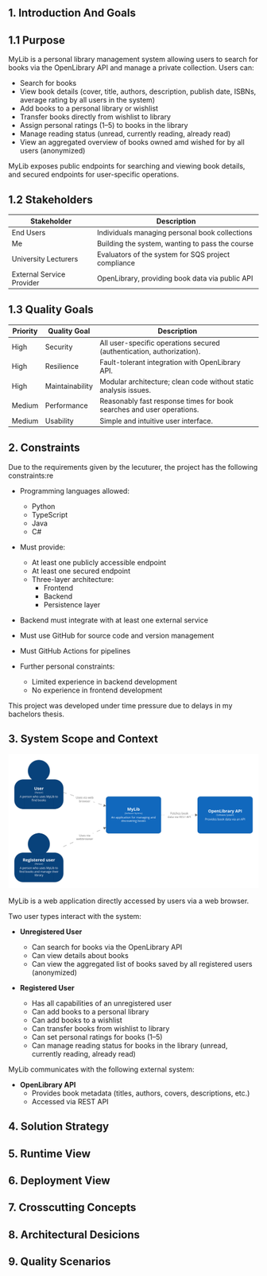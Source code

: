 ## 1. Introduction And Goals

## 1.1 Purpose

MyLib is a personal library management system allowing users to search for books via the OpenLibrary API and manage a private collection. Users can:

- Search for books
- View book details (cover, title, authors, description, publish date, ISBNs, average rating by all users in the system)
- Add books to a personal library or wishlist
- Transfer books directly from wishlist to library
- Assign personal ratings (1–5) to books in the library
- Manage reading status (unread, currently reading, already read)
- View an aggregated overview of books owned amd wished for by all users (anonymized)

MyLib exposes public endpoints for searching and viewing book details, and secured endpoints for user-specific operations.


## 1.2 Stakeholders

| Stakeholder             | Description                                               |
|--------------------------|-----------------------------------------------------------|
| End Users               | Individuals managing personal book collections            |
| Me                      | Building the system, wanting to pass the course          |
| University Lecturers    | Evaluators of the system for SQS project compliance       |
| External Service Provider | OpenLibrary, providing book data via public API        |


## 1.3 Quality Goals

| Priority | Quality Goal                           | Description                                                       |
|----------|----------------------------------------|-------------------------------------------------------------------|
| High     | Security                               | All user-specific operations secured (authentication, authorization). |
| High     | Resilience                             | Fault-tolerant integration with OpenLibrary API.                  |
| High     | Maintainability                        | Modular architecture; clean code without static analysis issues. |
| Medium   | Performance                            | Reasonably fast response times for book searches and user operations. |
| Medium   | Usability                              | Simple and intuitive user interface.                             |

## 2. Constraints

Due to the requirements given by the lecuturer, the project has the following constraints:re

- Programming languages allowed:
  - Python
  - TypeScript
  - Java
  - C#
- Must provide:
  - At least one publicly accessible endpoint
  - At least one secured endpoint
  - Three-layer architecture:
    - Frontend
    - Backend
    - Persistence layer
- Backend must integrate with at least one external service
- Must use GitHub for source code and version management
- Must GitHub Actions for pipelines

- Further personal constraints:
    - Limited experience in backend development
    - No experience in frontend development

This project was developed under time pressure due to delays in my bachelors thesis.

## 3. System Scope and Context
![Context Diagram](img/Context.png)

MyLib is a web application directly accessed by users via a web browser.

Two user types interact with the system:

- **Unregistered User**
  - Can search for books via the OpenLibrary API
  - Can view details about books
  - Can view the aggregated list of books saved by all registered users (anonymized)

- **Registered User**
  - Has all capabilities of an unregistered user
  - Can add books to a personal library
  - Can add books to a wishlist
  - Can transfer books from wishlist to library
  - Can set personal ratings for books (1–5)
  - Can manage reading status for books in the library (unread, currently reading, already read)

MyLib communicates with the following external system:

- **OpenLibrary API**
  - Provides book metadata (titles, authors, covers, descriptions, etc.)
  - Accessed via REST API


## 4. Solution Strategy



## 5. Runtime View

## 6. Deployment View

## 7. Crosscutting Concepts

## 8. Architectural Desicions

## 9. Quality Scenarios

